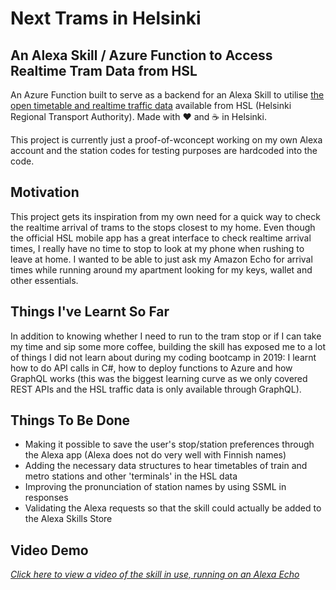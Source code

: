 # Next Trams in Helsinki

## An Alexa Skill / Azure Function to Access Realtime Tram Data from HSL

An Azure Function built to serve as a backend for an Alexa Skill to utilise [the open timetable and realtime traffic data](https://www.hsl.fi/en/opendata) available from HSL (Helsinki Regional Transport Authority). Made with :heart: and :coffee: in Helsinki.

This project is currently just a proof-of-wconcept working on my own Alexa account and the station codes for testing purposes are hardcoded into the code.

## Motivation

This project gets its inspiration from my own need for a quick way to check the realtime arrival of trams to the stops closest to my home. Even though the official HSL mobile app has a great interface to check realtime arrival times, I really have no time to stop to look at my phone when rushing to leave at home. I wanted to be able to just ask my Amazon Echo for arrival times while running around my apartment looking for my keys, wallet and other essentials.

## Things I've Learnt So Far

In addition to knowing whether I need to run to the tram stop or if I can take my time and sip some more coffee, building the skill has exposed me to a lot of things I did not learn about during my coding bootcamp in 2019: I learnt how to do API calls in C#, how to deploy functions to Azure and how GraphQL works (this was the biggest learning curve as we only covered REST APIs and the HSL traffic data is only available through GraphQL).

## Things To Be Done

- Making it possible to save the user's stop/station preferences through the Alexa app (Alexa does not do very well with Finnish names)
- Adding the necessary data structures to hear timetables of train and metro stations and other 'terminals' in the HSL data
- Improving the pronunciation of station names by using SSML in responses
- Validating the Alexa requests so that the skill could actually be added to the Alexa Skills Store

## Video Demo

*[Click here to view a video of the skill in use, running on an Alexa Echo](https://youtu.be/BOPlA7HEye0)*
